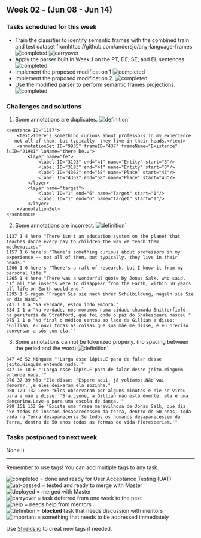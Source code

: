 ## Week 02 - (Jun 08 - Jun 14)

### Tasks scheduled for this week
- Train the classifier to identify semantic frames with the combined train and test dataset fromhttps://github.com/andersjo/any-language-frames ![completed](https://img.shields.io/static/v1?label=&message=completed&color=green) ![carryover](https://img.shields.io/static/v1?label=&message=carryover&color=yellow)
- Apply the parser built in Week 1 on the PT, DE, SE, and EL sentences. ![completed](https://img.shields.io/static/v1?label=&message=completed&color=green)
- Implement the proposed modification 1 ![completed](https://img.shields.io/static/v1?label=&message=completed&color=green)
- Implement the proposed modification 2. ![completed](https://img.shields.io/static/v1?label=&message=completed&color=green)
- Use the modified parser to perform semantic frames projections. ![completed](https://img.shields.io/static/v1?label=&message=completed&color=green)


### Challenges and solutions
1. Some annotations are duplicates. ![definition](https://img.shields.io/static/v1?label=&message=needs_definition&color=orange)`
```
<sentence ID="1157">
	<text>There's something curious about professors in my experience -- not all of them, but typically, they live in their heads.</text>
	<annotationSet ID="9935" frameID="437" frameName="Existence" luID="21981" luName="there be.v">
		<layer name="fe">
			<label ID="3193" end="41" name="Entity" start="8"/>
			<label ID="3193" end="41" name="Entity" start="8"/>
			<label ID="4362" end="58" name="Place" start="43"/>
			<label ID="4362" end="58" name="Place" start="43"/>
		</layer>
		<layer name="target">
			<label ID="1" end="6" name="Target" start="1"/>
			<label ID="1" end="6" name="Target" start="1"/>
		</layer>
	</annotationSet>
</sentence>
```

2. Some annotations are incorrect. ![definition](https://img.shields.io/static/v1?label=&message=needs_definition&color=orange)`
```
1137 1 4 here "There isn't an education system on the planet that teaches dance every day to children the way we teach them mathematics."
1157 1 6 here's "There's something curious about professors in my experience -- not all of them, but typically, they live in their heads."
1206 1 6 here's "There's a raft of research, but I know it from my personal life."
1265 1 4 here "There was a wonderful quote by Jonas Salk, who said, 'If all the insects were to disappear from the Earth, within 50 years all life on Earth would end."
1295 1 5 ragen "Fragen Sie sie nach ihrer Schulbildung, nageln sie Sie an die Wand."
741 1 1 a "Na verdade, estou indo embora."
834 1 1 a "Na verdade, nós moramos numa cidade chamada Snitterfield, na periferia de Stratford, que foi onde o pai do Shakespeare nasceu."
975 1 1 o "No final o médico sentou ao lado da Gillian e disse: 'Gillian, eu ouvi todas as coisas que sua mãe me disse, e eu preciso conversar a sós com ela.'"
```

3. Some annotations cannot be tokenized properly. (no spacing between the period and the word) ![definition](https://img.shields.io/static/v1?label=&message=needs_definition&color=orange)`
```
847 46 52 Ninguém "'Larga esse lápis.E para de falar desse jeito.Ninguém entende nada.'"
847 18 18 E "'Larga esse lápis.E para de falar desse jeito.Ninguém entende nada.'"
976 37 39 Não "Ele disse: 'Espere aqui, já voltamos.Não vai demorar.',e eles deixaram ela sozinha."
980 129 132 Leve "Eles observaram por alguns minutos e ele se virou para a mãe e disse: 'Sra.Lynne, a Gillian não está doente, ela é uma dançarina.Leve-a para uma escola de dança.'"
999 151 152 Se "Existe uma frase maravilhosa de Jonas Salk, que diz: 'Se todos os insetos desaparecessem da terra, dentro de 50 anos, toda vida na Terra desapareceria.Se todos os humanos desaparecessem da Terra, dentro de 50 anos todas as formas de vida floresceriam.'"
```

### Tasks postponed to next week

None :)

---
Remember to use tags! You can add multiple tags to any task.

![completed](https://img.shields.io/static/v1?label=&message=completed&color=green) = done and ready for User Acceptance Testing (UAT)<br>
![uat-passed](https://img.shields.io/static/v1?label=UAT&message=passed&color=success) = tested and ready to merge with Master<br>
![deployed](https://img.shields.io/static/v1?label=&message=deployed&color=success) = merged with Master<br>
![carryover](https://img.shields.io/static/v1?label=&message=carryover&color=yellow) = task deferred from one week to the next<br>
![help](https://img.shields.io/static/v1?label=&message=need_help&color=blue) = needs help from mentors<br>
![definition](https://img.shields.io/static/v1?label=&message=needs_definition&color=orange) = **blocked** task that needs discussion with mentors<br>
![important](https://img.shields.io/static/v1?label=&message=important&color=red) = something that needs to be addressed immediately<br>

Use [Shields.io](https://shields.io) to creat new tags if needed.

